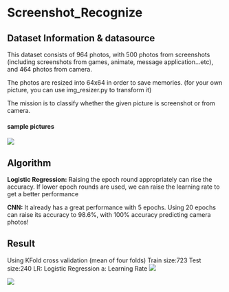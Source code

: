 # Screenshot_Recognize
## Dataset Information & datasource
This dataset consists of 964 photos, with 500 photos from screenshots (including screenshots from games, animate, message application…etc), and 464 photos from camera. 

The photos are resized into 64x64 in order to save memories. 
(for your own picture, you can use img_resizer.py to transform it)

The mission is to classify whether the given picture is screenshot or from camera.
#### sample pictures
![](https://i.imgur.com/gVHDet3.jpg)
## Algorithm
**Logistic Regression:** 
Raising the epoch round appropriately can rise the accuracy. If lower epoch rounds are used, we can raise the learning rate to get a better performance

**CNN:**
It already has a great performance with 5 epochs. Using 20 epochs can raise its accuracy to 98.6%, with 100% accuracy predicting camera photos!

## Result
Using KFold cross validation (mean of four folds)
Train size:723  Test size:240  LR: Logistic Regression a: Learning Rate
![](https://i.imgur.com/7xyBbq0.png)

![](https://i.imgur.com/aLISVks.png)



